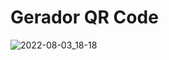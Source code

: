 # Gerador QR Code

![2022-08-03_18-18](https://user-images.githubusercontent.com/87389763/182713873-7a76fb1f-9c35-499e-a6a5-e386d71f4c25.png)
